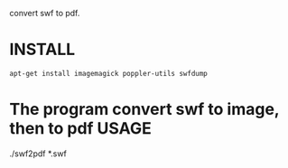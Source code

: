 convert swf to pdf.

INSTALL
=========
```
apt-get install imagemagick poppler-utils swfdump
```
The program convert swf to image, then to pdf
USAGE
=========
./swf2pdf *.swf
